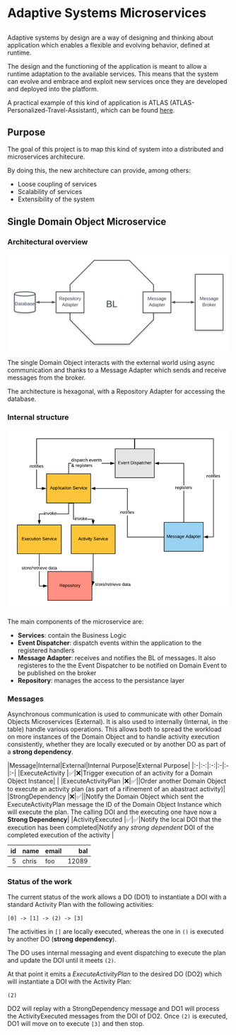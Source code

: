 # Adaptive Systems Microservices
## 
Adaptive systems by design are a way of designing and thinking about application which enables a flexible and evolving behavior, defined at runtime.

The design and the functioning of the application is meant to allow a runtime adaptation to the available services. This means that the system can evolve and embrace and exploit new services once they are developed and deployed into the platform.

A practical example of this kind of application is ATLAS (ATLAS-Personalized-Travel-Assistant), which can be found [here](https://github.com/das-fbk/ATLAS-Personalized-Travel-Assistant).

## Purpose
The goal of this project is to map this kind of system into a distributed and microservices architecure.

By doing this, the new architecture can provide, among others:

* Loose coupling of services
* Scalability of services
* Extensibility of the system

## Single Domain Object Microservice

### Architectural overview

![](./images/Overview.png)

The single Domain Object interacts with the external world using async communication and thanks to a Message Adapter which sends and receive messages from the broker.

The architecture is hexagonal, with a Repository Adapter for accessing the database.

### Internal structure
![](./images/diagram.png)

The main components of the microservice are:

* **Services**: contain the Business Logic
* **Event Dispatcher**: dispatch events within the application to the registered handlers
* **Message Adapter**: receives and notifies the BL of messages. It also registeres to the the Event Dispatcher to be notified on Domain Event to be published on the broker
* **Repository**: manages the access to the persistance layer

### Messages
Asynchronous communication is used to communicate with other Domain Objects Microservices (External). It is also used to internally (Internal, in the table) handle various operations. This allows both to spread the workload on more instances of the Domain Object and to handle activity execution consistently, whether they are locally executed or by another DO as part of a **strong dependency**.

|Message|Internal|External|Internal Purpose|External Purpose|
|:-|:-:|:-:|:-|:-|:-|
|ExecuteActivity |✅|❌|Trigger execution of an activity for a Domain Object Instance| |
|ExecuteActivityPlan |❌|✅||Order another Domain Object to execute an activity plan (as part of a rifinement of an abastract activity)|
|StrongDependency |❌|✅||Notify the Domain Object which sent the ExecuteActivityPlan message the ID of the Domain Object Instance which will execute the plan. The calling DOI and the executing one have now a **Strong Dependency**|
|ActivityExecuted |✅|✅|Notify the local DOI that the execution has been completed|Notify any *strong dependent* DOI of the completed execution of the activity |

| id | name | email | bal | 
| -: | - | - | -: | 
| 5 | chris | foo | 12089 |


### Status of the work
The current status of the work allows a DO (DO1) to instantiate a DOI with a standard Activity Plan with the following activities:
```
[0] -> [1] -> (2) -> [3]
```
The activities in `[]` are locally executed, whereas the one in `()` is executed by another DO (**strong dependency**).

The DO uses internal messaging and event dispatching to execute the plan and update the DOI until it meets `(2)`.

At that point it emits a *ExecuteActivityPlan* to the desired DO (DO2) which will instantiate a DOI with the Activity Plan:
```
(2)
```
DO2 will replay with a StrongDependency message and DO1 will process the ActivityExecuted messages from the DOI of DO2. Once `(2)` is executed, DO1 will move on to execute 
`[3]` and then stop.